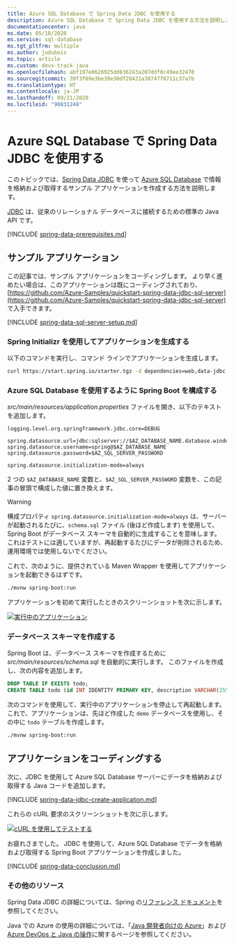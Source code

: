 ```yaml
---
title: Azure SQL Database で Spring Data JDBC を使用する
description: Azure SQL Database で Spring Data JDBC を使用する方法を説明します。
documentationcenter: java
ms.date: 05/18/2020
ms.service: sql-database
ms.tgt_pltfrm: multiple
ms.author: judubois
ms.topic: article
ms.custom: devx-track-java
ms.openlocfilehash: abf197e0626925dd836243a207ddf0c49ee32470
ms.sourcegitcommit: 39f3f69e3be39e30df28421a30747f6711c37a7b
ms.translationtype: HT
ms.contentlocale: ja-JP
ms.lasthandoff: 09/21/2020
ms.locfileid: "90831248"
---
```

# <a name="use-spring-data-jdbc-with-azure-sql-database"></a>Azure SQL Database で Spring Data JDBC を使用する

このトピックでは、[Spring Data JDBC](https://spring.io/projects/spring-data-jdbc) を使って [Azure SQL Database](/azure/sql-database/) で情報を格納および取得するサンプル アプリケーションを作成する方法を説明します。

[JDBC](https://en.wikipedia.org/wiki/Java_Database_Connectivity) は、従来のリレーショナル データベースに接続するための標準の Java API です。

[!INCLUDE [spring-data-prerequisites.md](includes/spring-data-prerequisites.md)]

## <a name="sample-application"></a>サンプル アプリケーション

この記事では、サンプル アプリケーションをコーディングします。 より早く進めたい場合は、このアプリケーションは既にコーディングされており、[https://github.com/Azure-Samples/quickstart-spring-data-jdbc-sql-server](https://github.com/Azure-Samples/quickstart-spring-data-jdbc-sql-server) で入手できます。

[!INCLUDE [spring-data-sql-server-setup.md](includes/spring-data-sql-server-setup.md)]

### <a name="generate-the-application-by-using-spring-initializr"></a>Spring Initializr を使用してアプリケーションを生成する

以下のコマンドを実行し、コマンド ラインでアプリケーションを生成します。

```bash
curl https://start.spring.io/starter.tgz -d dependencies=web,data-jdbc,sqlserver -d baseDir=azure-database-workshop -d bootVersion=2.3.1.RELEASE -d javaVersion=8 | tar -xzvf -
```

### <a name="configure-spring-boot-to-use-azure-sql-database"></a>Azure SQL Database を使用するように Spring Boot を構成する

*src/main/resources/application.properties* ファイルを開き、以下のテキストを追加します。

```properties
logging.level.org.springframework.jdbc.core=DEBUG

spring.datasource.url=jdbc:sqlserver://$AZ_DATABASE_NAME.database.windows.net:1433;database=demo;encrypt=true;trustServerCertificate=false;hostNameInCertificate=*.database.windows.net;loginTimeout=30;
spring.datasource.username=spring@$AZ_DATABASE_NAME
spring.datasource.password=$AZ_SQL_SERVER_PASSWORD

spring.datasource.initialization-mode=always
```

2 つの `$AZ_DATABASE_NAME` 変数と、`$AZ_SQL_SERVER_PASSWORD` 変数を、この記事の冒頭で構成した値に置き換えます。

> [!WARNING]
> 構成プロパティ `spring.datasource.initialization-mode=always` は、サーバーが起動されるたびに、`schema.sql` ファイル (後ほど作成します) を使用して、Spring Boot がデータベース スキーマを自動的に生成することを意味します。 これはテストには適していますが、再起動するたびにデータが削除されるため、運用環境では使用しないでください。

これで、次のように、提供されている Maven Wrapper を使用してアプリケーションを起動できるはずです。

```bash
./mvnw spring-boot:run
```

アプリケーションを初めて実行したときのスクリーンショットを次に示します。

[![実行中のアプリケーション](media/configure-spring-data-jdbc-with-azure-sql-server/create-sql-server-01.png)](media/configure-spring-data-jdbc-with-azure-sql-server/create-sql-server-01.png#lightbox)

### <a name="create-the-database-schema"></a>データベース スキーマを作成する

Spring Boot は、データベース スキーマを作成するために *src/main/resources/schema.sql* を自動的に実行します。 このファイルを作成し、次の内容を追加します。

```sql
DROP TABLE IF EXISTS todo;
CREATE TABLE todo (id INT IDENTITY PRIMARY KEY, description VARCHAR(255), details VARCHAR(4096), done BIT);
```

次のコマンドを使用して、実行中のアプリケーションを停止して再起動します。 これで、アプリケーションは、先ほど作成した `demo` データベースを使用し、その中に `todo` テーブルを作成します。

```bash
./mvnw spring-boot:run
```

## <a name="code-the-application"></a>アプリケーションをコーディングする

次に、JDBC を使用して Azure SQL Database サーバーにデータを格納および取得する Java コードを追加します。

[!INCLUDE [spring-data-jdbc-create-application.md](includes/spring-data-jdbc-create-application.md)]

これらの cURL 要求のスクリーンショットを次に示します。

[![cURL を使用してテストする](media/configure-spring-data-jdbc-with-azure-sql-server/create-sql-server-02.png)](media/configure-spring-data-jdbc-with-azure-sql-server/create-sql-server-02.png#lightbox)

お疲れさまでした。 JDBC を使用して、Azure SQL Database でデータを格納および取得する Spring Boot アプリケーションを作成しました。

[!INCLUDE [spring-data-conclusion.md](includes/spring-data-conclusion.md)]

### <a name="additional-resources"></a>その他のリソース

Spring Data JDBC の詳細については、Spring の[リファレンス ドキュメント](https://docs.spring.io/spring-data/jdbc/docs/current/reference/html/#reference)を参照してください。

Java での Azure の使用の詳細については、「[Java 開発者向けの Azure](../index.yml)」および [Azure DevOps と Java の操作](/azure/devops/)に関するページを参照してください。
